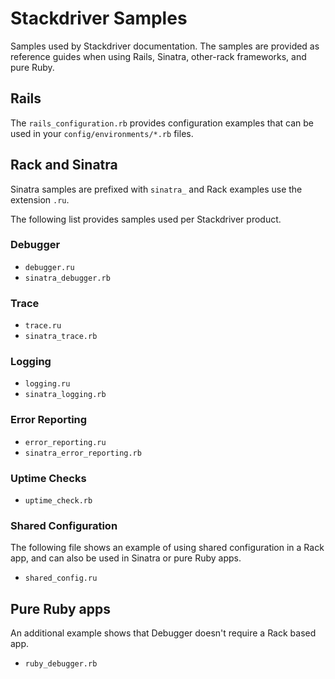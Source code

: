 # Stackdriver Samples

Samples used by Stackdriver documentation. The samples are provided as reference
guides when using Rails, Sinatra, other-rack frameworks, and pure Ruby.

## Rails

The `rails_configuration.rb` provides configuration examples that can be used
in your `config/environments/*.rb` files.

## Rack and Sinatra

Sinatra samples are prefixed with `sinatra_` and Rack examples use the extension
`.ru`.

The following list provides samples used per Stackdriver product.

### Debugger

- `debugger.ru`
- `sinatra_debugger.rb`

### Trace

- `trace.ru`
- `sinatra_trace.rb`

### Logging

- `logging.ru`
- `sinatra_logging.rb`

### Error Reporting

- `error_reporting.ru`
- `sinatra_error_reporting.rb`

### Uptime Checks

- `uptime_check.rb`


### Shared Configuration

The following file shows an example of using shared configuration in a Rack app,
and can also be used in Sinatra or pure Ruby apps.

- `shared_config.ru`

## Pure Ruby apps

An additional example shows that Debugger doesn't require a Rack based app.

- `ruby_debugger.rb`

